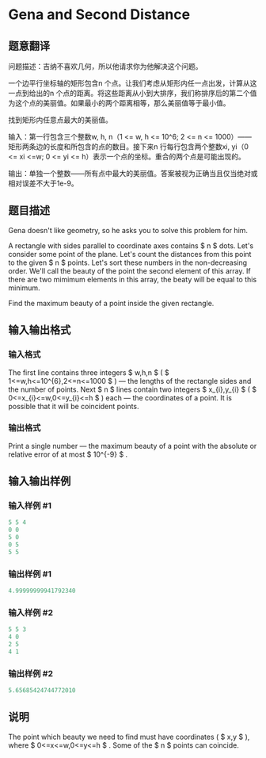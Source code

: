 # Gena and Second Distance

## 题意翻译

问题描述：吉纳不喜欢几何，所以他请求你为他解决这个问题。

一个边平行坐标轴的矩形包含n 个点。让我们考虑从矩形内任一点出发，计算从这一点到给出的n 个点的距离。将这些距离从小到大排序，我们称排序后的第二个值为这个点的美丽值。如果最小的两个距离相等，那么美丽值等于最小值。

找到矩形内任意点最大的美丽值。

输入：第一行包含三个整数w, h, n（1 <= w, h <= 10^6; 2 <= n <= 1000）——矩形两条边的长度和所包含的点的数目。接下来n 行每行包含两个整数xi, yi（0 <= xi <=w; 0 <= yi <= h）表示一个点的坐标。重合的两个点是可能出现的。

输出：单独一个整数——所有点中最大的美丽值。答案被视为正确当且仅当绝对或相对误差不大于1e-9。

## 题目描述

Gena doesn't like geometry, so he asks you to solve this problem for him.

A rectangle with sides parallel to coordinate axes contains $ n $ dots. Let's consider some point of the plane. Let's count the distances from this point to the given $ n $ points. Let's sort these numbers in the non-decreasing order. We'll call the beauty of the point the second element of this array. If there are two mimimum elements in this array, the beaty will be equal to this minimum.

Find the maximum beauty of a point inside the given rectangle.

## 输入输出格式

### 输入格式

The first line contains three integers $ w,h,n $ ( $ 1<=w,h<=10^{6},2<=n<=1000 $ ) — the lengths of the rectangle sides and the number of points. Next $ n $ lines contain two integers $ x_{i},y_{i} $ ( $ 0<=x_{i}<=w,0<=y_{i}<=h $ ) each — the coordinates of a point. It is possible that it will be coincident points.

### 输出格式

Print a single number — the maximum beauty of a point with the absolute or relative error of at most $ 10^{-9} $ .

## 输入输出样例

### 输入样例 #1

```cpp
5 5 4
0 0
5 0
0 5
5 5

```
### 输出样例 #1

```cpp
4.99999999941792340

```
### 输入样例 #2

```cpp
5 5 3
4 0
2 5
4 1

```
### 输出样例 #2

```cpp
5.65685424744772010

```
## 说明

The point which beauty we need to find must have coordinates ( $ x,y $ ), where $ 0<=x<=w,0<=y<=h $ . Some of the $ n $ points can coincide.

